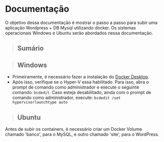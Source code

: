 # Documentação

O objetivo dessa documentação é mostrar o passo a passo para subir uma aplicação Wordpress + DB Mysql utilizando docker. Os sistemas operacionais Windows e Ubuntu serão abordados nessa documentação.

> ## Sumário


> ## Windows
* Primeiramente, é necessário fazer a instalação do [Docker Desktop](https://docs.docker.com/desktop/install/windows-install/). 
* Após isso, verifique se o Hyper-V essa habilitado. Para isso, abra o prompt de comando como administrador e execute o seguinte comando: `bcdedit`.
Caso esteja desabilitado, ainda com o prompt de comando como administrador, execute: `bcdedit /set hypervisorlaunchtype auto`


> ## Ubuntu



Antes de subir os containers, é necessário criar um Docker Volume chamado 'banco', para o MySQL, e outro chamado 'site', para o WordPress.
